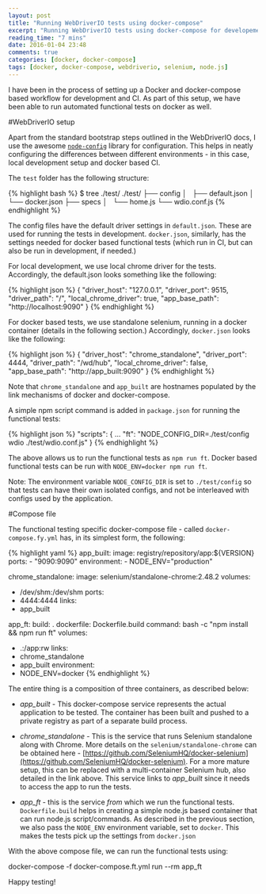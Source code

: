 ```yaml
---
layout: post
title: "Running WebDriverIO tests using docker-compose"
excerpt: "Running WebDriverIO tests using docker-compose for developement and CI"
reading_time: "7 mins"
date: 2016-01-04 23:48
comments: true
categories: [docker, docker-compose]
tags: [docker, docker-compose, webdriverio, selenium, node.js]
---
```


I have been in the process of setting up a Docker and docker-compose based workflow for development and CI. As part of this setup, we have been able to run automated functional tests on docker as well.

#WebDriverIO setup

Apart from the standard bootstrap steps outlined in the WebDriverIO docs, I use the awesome [`node-config`](https://github.com/lorenwest/node-config) library for configuration. This helps in neatly configuring the differences between different environments - in this case, local development setup and docker based CI.

The `test` folder has the following structure:

{% highlight bash %}
$ tree ./test/
./test/
├── config
│   ├── default.json
│   └── docker.json
├── specs
│   └── home.js
└── wdio.conf.js
{% endhighlight %}

The config files have the default driver settings in `default.json`. These are used for running the tests in development. `docker.json`, similarly, has the settings needed for docker based functional tests (which run in CI, but can also be run in development, if needed.)

For local development, we use local chrome driver for the tests. Accordingly, the default.json looks something like the following:

{% highlight json %}
{
  "driver_host": "127.0.0.1",
  "driver_port": 9515,
  "driver_path": "/",
  "local_chrome_driver": true,
  "app_base_path": "http://localhost:9090"
}
{% endhighlight %}

For docker based tests, we use standalone selenium, running in a docker container (details in the following section.) Accordingly, `docker.json` looks like the following:

{% highlight json %}
{
  "driver_host": "chrome_standalone",
  "driver_port": 4444,
  "driver_path": "/wd/hub",
  "local_chrome_driver": false,
  "app_base_path": "http://app_built:9090"
}
{% endhighlight %}

Note that `chrome_standalone` and `app_built` are hostnames populated by the link mechanisms of docker and docker-compose.

A simple npm script command is added in `package.json` for running the functional tests:

{% highlight json %}
"scripts": {
  ...
  "ft": "NODE_CONFIG_DIR=./test/config wdio ./test/wdio.conf.js"
}
{% endhighlight %}

The above allows us to run the functional tests as `npm run ft`. Docker based functional tests can be run with `NODE_ENV=docker npm run ft`.

Note: The environment variable `NODE_CONFIG_DIR` is set to `./test/config` so that tests can have their own isolated configs, and not be interleaved with configs used by the application.

#Compose file

The functional testing specific docker-compose file - called `docker-compose.fy.yml` has, in its simplest form, the following:

{% highlight yaml %}
app_built:
  image: registry/repository/app:${VERSION}
  ports:
    - "9090:9090"
  environment:
    - NODE_ENV="production"

chrome_standalone:
  image: selenium/standalone-chrome:2.48.2
  volumes:
  - /dev/shm:/dev/shm
  ports:
  - 4444:4444
  links:
  - app_built

app_ft:
  build: .
  dockerfile: Dockerfile.build
  command: bash -c "npm install && npm run ft"
  volumes:
  - .:/app:rw
  links:
  - chrome_standalone
  - app_built
  environment:
  - NODE_ENV=docker
{% endhighlight %}

The entire thing is a composition of three containers, as described below:

- *app_built* - This docker-compose service represents the actual application to be tested. The container has been built and pushed to a private registry as part of a separate build process.

- *chrome_standalone* - This is the service that runs Selenium standalone along with Chrome. More details on the `selenium/standalone-chrome` can be obtained here - [https://github.com/SeleniumHQ/docker-selenium](https://github.com/SeleniumHQ/docker-selenium). For a more mature setup, this can be replaced with a multi-container Selenium hub, also detailed in the link above. This service links to *app_built* since it needs to access the app to run the tests.

- *app_ft* - this is the service *from* which we run the functional tests. `Dockerfile.build` helps in creating a simple node.js based container that can run node.js script/commands. As described in the previous section, we also pass the `NODE_ENV` environment variable, set to `docker`. This makes the tests pick up the settings from `docker.json`

With the above compose file, we can run the functional tests using:

docker-compose -f docker-compose.ft.yml run --rm app_ft

Happy testing!
